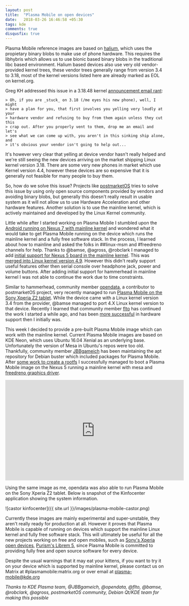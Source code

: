 ```yaml
---
layout: post
title:  "Plasma Mobile on open devices"
date:   2018-03-26 16:46:58 +05:30
tags: kde
comments: true
disqusfix: true
---
```


Plasma Mobile reference images are based on [halium](https://halium.org), which uses the propietary binary blobs to make use of phone hardware. This requires the libhybris which allows us to use bionic based binary blobs in the traditional libc based environment. Halium based devices also use very old vendor-provided kernel trees, these vendor trees generally range from version 3.4 to 3.18, most of the kernel versions listed here are already marked as EOL on kernel.org. 

Greg KH addressed this issue in a 3.18.48 kernel [announcement email rant](http://lkml.iu.edu/hypermail/linux/kernel/1702.1/00296.html):

```
> Oh, if you are _stuck_ on 3.18 (/me eyes his new phone), well, I might
> have a plan for you, that first involves you yelling very loudly at your
> hardware vendor and refusing to buy from them again unless they cut this
> crap out. After you properly vent to them, drop me an email and let's
> see what we can come up with, you aren't in this sinking ship alone, and
> it's obvious your vendor isn't going to help out...
```

It's however very clear that yelling at device vendor hasn't really helped and we're still seeing the new devices arriving on the market shipping Linux kernel version 3.18. There are some very new phones in market which use Kernel version 4.4, however these devices are so expensive that it is generally not feasible for many people to buy them.

So, how do we solve this issue? Projects like [postmarketOS](https://www.postmarketos.org) tries to solve this issue by using only open source components provided by vendors and avoiding binary blobs, but generally this doesn't really result in usable system as it will not allow us to use Hardware Acceleration and other hardware features. Another solution is to use the mainline kernel, which is actively maintained and developed by the Linux Kernel community.

Little while after I started working on Plasma Mobile I stumbled upon the [Android running on Nexus 7 with mainline kernel](https://plus.google.com/111524780435806926688/posts/fkQ1BMjNNcn) and wondered what it would take to get Plasma Mobile running on the device which runs the mainline kernel and a fully free software stack. In the process, I learned about how to mainline and asked the folks in ##linux-msm and #freedreno channels for help. Thanks to @bamse, @agross, @robclark I managed to add [initial support for Nexus 5 board in the mainline kernel](https://www.spinics.net/lists/arm-kernel/msg520971.html). This was [merged into Linux kernel version 4.9](https://www.spinics.net/lists/arm-kernel/msg528588.html). However this didn't really support useful features other then serial console over headphone jack, power and volume buttons. After adding initial support for hammerhead in mainline kernel I was not able to continue the work due to time constraints.

Similar to hammerhead, community member [opendata](https://github.com/opendata26), a contributor to postmarketOS project, very recently managed to run [Plasma Mobile on the Sony Xperia Z2 tablet](https://postmarketos.org/blog/2017/12/31/219-days-of-postmarketOS/#plasma-mobile). While the device came with a Linux kernel version 3.4 from the provider, @bamse managed to port 4.X Linux kernel version to that device. Recently I learned that community member [flto](https://github.com/flto/) has continued the work I started a while ago, and has been [more successful](https://github.com/flto/linux/wiki/hammerhead-upstream) in hardware support then I initially was.

This week I decided to provide a pre-built Plasma Mobile image which can work with the mainline kernel. Current Plasma Mobile images are based on KDE Neon, which uses Ubuntu 16.04 Xenial as an underlying base. Unfortunately the version of Mesa in Ubuntu's repos were too old. Thankfully, community member [JBBgameich](http://www.jbbgameich.tk) has been maintaining the apt repository for Debian buster which included packages for Plasma Mobile. After [some work to create a rootfs](https://github.com/debian-pm-tools/rootfs-builder/commits/mainline) I successfully managed to boot a Plasma Mobile image on the Nexus 5 running a mainline kernel with mesa and [freedreno graphics driver](https://github.com/freedreno/freedreno/wiki).

<iframe width="560" height="315" src="https://www.youtube-nocookie.com/embed/sXnbRAeiffo" frameborder="0" allow="autoplay; encrypted-media" allowfullscreen></iframe>

Using the same image as me, opendata was also able to run Plasma Mobile on the Sony Xperia Z2 tablet. Below is snapshot of the Kinfocenter application showing the system information.

![castor kinfocenter]({{ site.url }}/images/plasma-mobile-castor.png)

Currently these images are mainly experimental and super-unstable, they aren't really ready for production at all. However it proves that Plasma Mobile is capable of running on devices which support the mainline Linux kernel and fully free software stack. This will ultimately be useful for all the new projects working on free and open mobiles, such as [Sony's Xperia open devices](https://developer.sony.com/develop/open-devices/), [Purism's Librem 5](https://puri.sm/shop/librem-5/), since Plasma Mobile is committed to providing fully free and open source software for every device.

Despite the usual warnings that it may eat your kittens, if you want to try it on your device which is supported by mainline kernel, please contact us on Matrix at #plasmamobile:matrix.org or over email at plasma-mobile@kde.org

<i>Thanks to KDE Plasma team, @JBBgameich, @opendata, @flto, @bamse, @robclark, @agross, postmarketOS community, Debian Qt/KDE team for making this possible</i>
